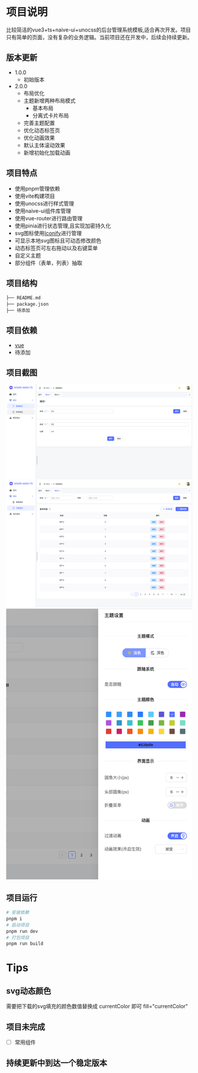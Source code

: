 # 项目说明
比较简洁的vue3+ts+naive-ui+unocss的后台管理系统模板,适合再次开发。项目只有简单的页面，没有复杂的业务逻辑。当前项目还在开发中，后续会持续更新。
## 版本更新
- 1.0.0
  - 初始版本
- 2.0.0
  - 布局优化
  - 主题新增两种布局模式
    - 基本布局
    - 分离式卡片布局
  - 完善主题配置
  - 优化动态标签页
  - 优化动画效果
  - 默认主体滚动效果
  - 新增初始化加载动画


## 项目特点
- 使用pnpm管理依赖
- 使用vite构建项目
- 使用unocss进行样式管理
- 使用naive-ui组件库管理
- 使用vue-router进行路由管理
- 使用pinia进行状态管理,且实现加密持久化
- svg图标使用[Iconify](https://icones.js.org/collection/all)进行管理
- 可显示本地svg图标且可动态修改颜色
- 动态标签页可左右拖动以及右键菜单
- 自定义主题
- 部分组件（表单，列表）抽取
## 项目结构
```bash
├── README.md
├── package.json
├── 待添加
```
## 项目依赖
- [vue](https://cn.vuejs.org/)
- 待添加
## 项目截图
![img.png](doc%2Fimage%2Fimg.png)
![img_1.png](doc%2Fimage%2Fimg_1.png)
![img_2.png](doc%2Fimage%2Fimg_2.png)
## 项目运行
```bash
# 安装依赖
pnpm i
# 启动项目
pnpm run dev
# 打包项目
pnpm run build
```
# Tips
## svg动态颜色
需要把下载的svg填充的颜色数值替换成 currentColor 即可 fill="currentColor"


## 项目未完成
- [ ] 常用组件
## 持续更新中到达一个稳定版本
